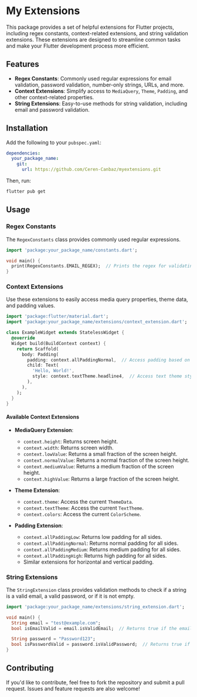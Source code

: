 

# My Extensions

This package provides a set of helpful extensions for Flutter projects, including regex constants, context-related extensions, and string validation extensions. These extensions are designed to streamline common tasks and make your Flutter development process more efficient.

## Features

- **Regex Constants**: Commonly used regular expressions for email validation, password validation, number-only strings, URLs, and more.
- **Context Extensions**: Simplify access to `MediaQuery`, `Theme`, `Padding`, and other context-related properties.
- **String Extensions**: Easy-to-use methods for string validation, including email and password validation.

## Installation

Add the following to your `pubspec.yaml`:

```yaml
dependencies:
  your_package_name:
    git:
      url: https://github.com/Ceren-Canbaz/myextensions.git
```

Then, run:

```bash
flutter pub get
```

## Usage

### Regex Constants

The `RegexConstants` class provides commonly used regular expressions.

```dart
import 'package:your_package_name/constants.dart';

void main() {
  print(RegexConstants.EMAIL_REGEX);  // Prints the regex for validating emails
}
```

### Context Extensions

Use these extensions to easily access media query properties, theme data, and padding values.

```dart
import 'package:flutter/material.dart';
import 'package:your_package_name/extensions/context_extension.dart';

class ExampleWidget extends StatelessWidget {
  @override
  Widget build(BuildContext context) {
    return Scaffold(
      body: Padding(
        padding: context.allPaddingNormal,  // Access padding based on screen height
        child: Text(
          'Hello, World!',
          style: context.textTheme.headline4,  // Access text theme styles easily
        ),
      ),
    );
  }
}
```

#### Available Context Extensions

- **MediaQuery Extension**:
  - `context.height`: Returns screen height.
  - `context.width`: Returns screen width.
  - `context.lowValue`: Returns a small fraction of the screen height.
  - `context.normalValue`: Returns a normal fraction of the screen height.
  - `context.mediumValue`: Returns a medium fraction of the screen height.
  - `context.highValue`: Returns a large fraction of the screen height.

- **Theme Extension**:
  - `context.theme`: Access the current `ThemeData`.
  - `context.textTheme`: Access the current `TextTheme`.
  - `context.colors`: Access the current `ColorScheme`.

- **Padding Extension**:
  - `context.allPaddingLow`: Returns low padding for all sides.
  - `context.allPaddingNormal`: Returns normal padding for all sides.
  - `context.allPaddingMedium`: Returns medium padding for all sides.
  - `context.allPaddingHigh`: Returns high padding for all sides.
  - Similar extensions for horizontal and vertical padding.

### String Extensions

The `StringExtension` class provides validation methods to check if a string is a valid email, a valid password, or if it is not empty.

```dart
import 'package:your_package_name/extensions/string_extension.dart';

void main() {
  String email = "test@example.com";
  bool isEmailValid = email.isValidEmail;  // Returns true if the email is valid

  String password = "Password123";
  bool isPasswordValid = password.isValidPassword;  // Returns true if the password is valid
}
```
## Contributing

If you'd like to contribute, feel free to fork the repository and submit a pull request. Issues and feature requests are also welcome!
